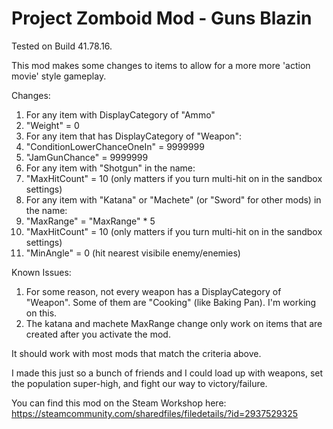 # Project Zomboid Mod - Guns Blazin #

Tested on Build 41.78.16.

This mod makes some changes to items to allow for a more more 'action movie' style gameplay.

Changes:
1. For any item with DisplayCategory of "Ammo"
 1. "Weight" = 0
2. For any item that has DisplayCategory of "Weapon":
 1. "ConditionLowerChanceOneIn" = 9999999
 2. "JamGunChance" = 9999999
3. For any item with "Shotgun" in the name:
 1. "MaxHitCount" = 10 (only matters if you turn multi-hit on in the sandbox settings)
4. For any item with "Katana" or "Machete" (or "Sword" for other mods) in the name:
 2. "MaxRange" = "MaxRange" * 5
 3. "MaxHitCount" = 10 (only matters if you turn multi-hit on in the sandbox settings)
 4. "MinAngle" = 0 (hit nearest visibile enemy/enemies)

Known Issues:
1. For some reason, not every weapon has a DisplayCategory of "Weapon". Some of them are "Cooking" (like Baking Pan). I'm working on this.
2. The katana and machete MaxRange change only work on items that are created after you activate the mod.

It should work with most mods that match the criteria above.

I made this just so a bunch of friends and I could load up with weapons, set the population super-high, and fight our way to victory/failure.


You can find this mod on the Steam Workshop here: https://steamcommunity.com/sharedfiles/filedetails/?id=2937529325